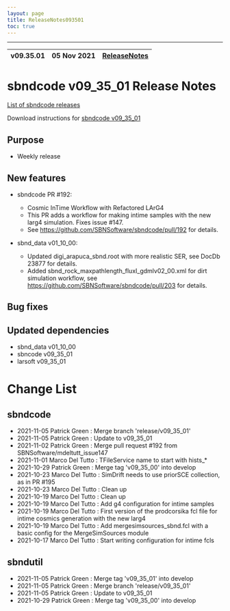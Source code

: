 ```yaml
---
layout: page
title: ReleaseNotes093501
toc: true
---
```


-----------------------------------------------------------------------------
| v09.35.01 | 05 Nov 2021 | [ReleaseNotes](ReleaseNotes093501.html) |
| --- | --- | --- |



sbndcode v09_35_01 Release Notes
=======================================================================================

[List of sbndcode releases](List_of_SBND_code_releases.html)

Download instructions for [sbndcode v09_35_01](http://scisoft.fnal.gov/scisoft/bundles/sbnd/v09_35_01/sbndcode-v09_35_01.html)

Purpose
---------------------------------------------------

* Weekly release

New features
---------------------------------------------------

* sbndcode PR #192:
  * Cosmic InTime Workflow with Refactored LArG4
  * This PR adds a workflow for making intime samples with the new larg4 simulation. Fixes issue #147.
  * See https://github.com/SBNSoftware/sbndcode/pull/192 for details.

* sbnd_data v01_10_00:
  * Updated digi_arapuca_sbnd.root with more realistic SER, see DocDb 23877 for details.
  * Added sbnd_rock_maxpathlength_fluxI_gdmlv02_00.xml for dirt simulation workflow, see https://github.com/SBNSoftware/sbndcode/pull/203 for details.

Bug fixes
---------------------------------------------------

Updated dependencies
---------------------------------------------------

* sbnd_data v01_10_00
* sbncode v09_35_01
* larsoft v09_35_01

Change List
==========================================

sbndcode
---------------------------------------------------

* 2021-11-05  Patrick Green : Merge branch 'release/v09_35_01'
* 2021-11-05  Patrick Green : Update to v09_35_01
* 2021-11-02  Patrick Green : Merge pull request #192 from SBNSoftware/mdeltutt_issue147
* 2021-11-01  Marco Del Tutto : TFileService name to start with hists_*
* 2021-10-29  Patrick Green : Merge tag 'v09_35_00' into develop
* 2021-10-23  Marco Del Tutto : SimDrift needs to use priorSCE collection, as in PR #195
* 2021-10-23  Marco Del Tutto : Clean up
* 2021-10-19  Marco Del Tutto : Clean up
* 2021-10-19  Marco Del Tutto : Add g4 configuration for intime samples
* 2021-10-19  Marco Del Tutto : First version of the prodcorsika fcl file for intime cosmics generation with the new larg4
* 2021-10-19  Marco Del Tutto : Add mergesimsources_sbnd.fcl with a basic config for the MergeSimSources module
* 2021-10-17  Marco Del Tutto : Start writing configuration for intime fcls

sbndutil
---------------------------------------------------

* 2021-11-05  Patrick Green : Merge tag 'v09_35_01' into develop
* 2021-11-05  Patrick Green : Merge branch 'release/v09_35_01'
* 2021-11-05  Patrick Green : Update to v09_35_01
* 2021-10-29  Patrick Green : Merge tag 'v09_35_00' into develop
